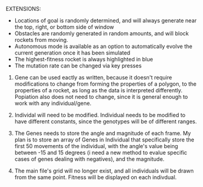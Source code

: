 EXTENSIONS: 
- Locations of goal is randomly determined, and will always generate near the top, right, or bottom side of window
- Obstacles are randomly generated in random amounts, and will block rockets from moving.
- Autonomous mode is available as an option to automatically evolve the current generation once it has been simulated
- The highest-fitness rocket is always highlighted in blue
- The mutation rate can be changed via key presses

1)  Gene can be used eactly as written, because it doesn't require modifications to 
    change from forming the properties of a polygon, to the properties of a rocket, as 
    long as the data is interpreted differently. Popiation also does not need to change, 
    since it is general enough to work with any individual/gene.

2)  Individal will need to be modified. Individual needs to be modified to have different 
    constants, since the genotypes will be of different ranges. 

3)  The Genes needs to store the angle and magnitude of each frame. My plan is to store an 
    array of Genes in Individual that specifically store the first 50 movements of the 
    individual, with the angle's value being between -15 and 15 degrees (i need a new 
    method to evalue specific cases of genes dealing with negatives), and the magnitude.

4) The main file's grid will no longer exist, and all individuals will be drawn from the 
    same point. Fitness will be displayed on each indivdual.